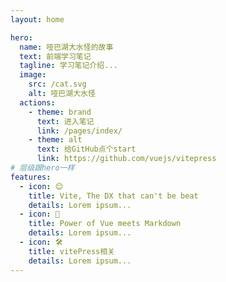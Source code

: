 ```yaml
---
layout: home

hero:
  name: 哑巴湖大水怪的故事
  text: 前端学习笔记
  tagline: 学习笔记介绍...
  image:
    src: /cat.svg
    alt: 哑巴湖大水怪
  actions:
    - theme: brand
      text: 进入笔记
      link: /pages/index/
    - theme: alt
      text: 给GitHub点个start
      link: https://github.com/vuejs/vitepress
# 层级跟hero一样
features:
  - icon: 😊
    title: Vite, The DX that can't be beat
    details: Lorem ipsum...
  - icon: 🖖
    title: Power of Vue meets Markdown
    details: Lorem ipsum...
  - icon: 🛠️
    title: vitePress相关
    details: Lorem ipsum...
---
```

